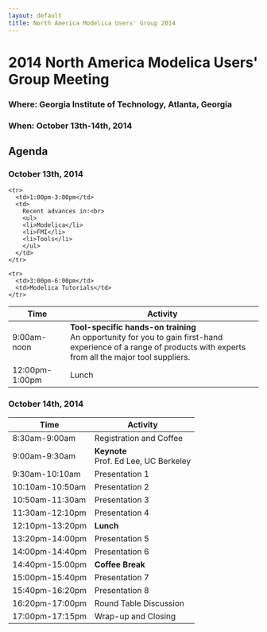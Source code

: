 ```yaml
---
layout: default
title: North America Modelica Users' Group 2014
---
```

# 2014 North America Modelica Users' Group Meeting

### Where: Georgia Institute of Technology, Atlanta, Georgia

### When: October 13th-14th, 2014

## Agenda

### October 13th, 2014

<table class="table table-condensed table-bordered table-stripped">
  <thead>
    <tr>
      <th>Time</th>
      <th>Activity</th>
    </tr>
  </thead>
  <tbody>
    <tr>
      <td>9:00am-noon</td>
      <td>
	    <b>Tool-specific hands-on training</b><br>
	    An opportunity for you to gain first-hand experience of a range
	    of products with experts from all the major tool suppliers.
	  </td>
    </tr>
    <tr>
      <td>12:00pm-1:00pm</td>
      <td>
	    Lunch
	  </td>
    </tr>

    <tr>
      <td>1:00pm-3:00pm</td>
      <td>
	    Recent advances in:<br>
		<ul>
		<li>Modelica</li>
		<li>FMI</li>
		<li>Tools</li>
		</ul>
	  </td>
    </tr>

	<tr>
	  <td>3:00pm-6:00pm</td>
	  <td>Modelica Tutorials</td>
	</tr>
  </tbody>
</table>

### October 14th, 2014

<table class="table table-condensed table-bordered table-stripped">
  <thead>
    <tr>
      <th>Time</th>
      <th>Activity</th>
    </tr>
  </thead>
  <tbody>
    <tr>
	  <td>8:30am-9:00am</td>
	  <td>Registration and Coffee</td>
	</tr>
    <tr>
	  <td>9:00am-9:30am</td>
	  <td><b>Keynote</b><br>Prof. Ed Lee, UC Berkeley</td>
	</tr>
    <tr>
	  <td>9:30am-10:10am</td>
	  <td>Presentation 1</td>
	</tr>
    <tr>
	  <td>10:10am-10:50am</td>
	  <td>Presentation 2</td>
	</tr>
    <tr>
	  <td>10:50am-11:30am</td>
	  <td>Presentation 3</td>
	</tr>
    <tr>
	  <td>11:30am-12:10pm</td>
	  <td>Presentation 4</td>
	</tr>
    <tr>
	  <td>12:10pm-13:20pm</td>
	  <td><b>Lunch</b></td>
	</tr>
    <tr>
	  <td>13:20pm-14:00pm</td>
	  <td>Presentation 5</td>
	</tr>
    <tr>
	  <td>14:00pm-14:40pm</td>
	  <td>Presentation 6</td>
	</tr>
    <tr>
	  <td>14:40pm-15:00pm</td>
	  <td><b>Coffee Break</b></td>
	</tr>
    <tr>
	  <td>15:00pm-15:40pm</td>
	  <td>Presentation 7</td>
	</tr>
    <tr>
	  <td>15:40pm-16:20pm</td>
	  <td>Presentation 8</td>
	</tr>
    <tr>
	  <td>16:20pm-17:00pm</td>
	  <td>Round Table Discussion</td>
	</tr>
    <tr>
	  <td>17:00pm-17:15pm</td>
	  <td>Wrap-up and Closing</td>
	</tr>
  </tbody>
</table>

